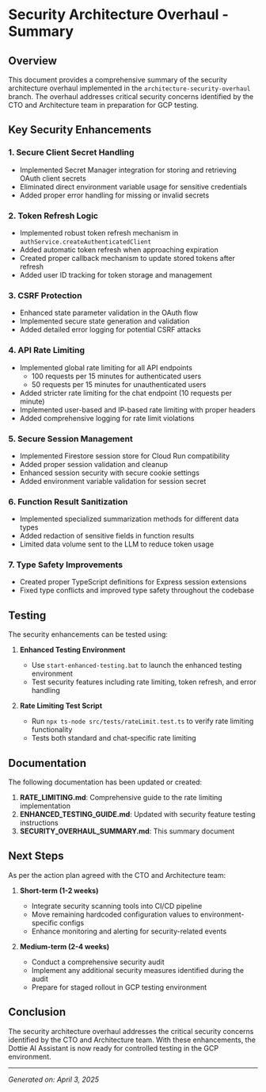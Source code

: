 # Security Architecture Overhaul - Summary

## Overview

This document provides a comprehensive summary of the security architecture overhaul implemented in the `architecture-security-overhaul` branch. The overhaul addresses critical security concerns identified by the CTO and Architecture team in preparation for GCP testing.

## Key Security Enhancements

### 1. Secure Client Secret Handling

- Implemented Secret Manager integration for storing and retrieving OAuth client secrets
- Eliminated direct environment variable usage for sensitive credentials
- Added proper error handling for missing or invalid secrets

### 2. Token Refresh Logic

- Implemented robust token refresh mechanism in `authService.createAuthenticatedClient`
- Added automatic token refresh when approaching expiration
- Created proper callback mechanism to update stored tokens after refresh
- Added user ID tracking for token storage and management

### 3. CSRF Protection

- Enhanced state parameter validation in the OAuth flow
- Implemented secure state generation and validation
- Added detailed error logging for potential CSRF attacks

### 4. API Rate Limiting

- Implemented global rate limiting for all API endpoints
  - 100 requests per 15 minutes for authenticated users
  - 50 requests per 15 minutes for unauthenticated users
- Added stricter rate limiting for the chat endpoint (10 requests per minute)
- Implemented user-based and IP-based rate limiting with proper headers
- Added comprehensive logging for rate limit violations

### 5. Secure Session Management

- Implemented Firestore session store for Cloud Run compatibility
- Added proper session validation and cleanup
- Enhanced session security with secure cookie settings
- Added environment variable validation for session secret

### 6. Function Result Sanitization

- Implemented specialized summarization methods for different data types
- Added redaction of sensitive fields in function results
- Limited data volume sent to the LLM to reduce token usage

### 7. Type Safety Improvements

- Created proper TypeScript definitions for Express session extensions
- Fixed type conflicts and improved type safety throughout the codebase

## Testing

The security enhancements can be tested using:

1. **Enhanced Testing Environment**
   - Use `start-enhanced-testing.bat` to launch the enhanced testing environment
   - Test security features including rate limiting, token refresh, and error handling

2. **Rate Limiting Test Script**
   - Run `npx ts-node src/tests/rateLimit.test.ts` to verify rate limiting functionality
   - Tests both standard and chat-specific rate limiting

## Documentation

The following documentation has been updated or created:

1. **RATE_LIMITING.md**: Comprehensive guide to the rate limiting implementation
2. **ENHANCED_TESTING_GUIDE.md**: Updated with security feature testing instructions
3. **SECURITY_OVERHAUL_SUMMARY.md**: This summary document

## Next Steps

As per the action plan agreed with the CTO and Architecture team:

1. **Short-term (1-2 weeks)**
   - Integrate security scanning tools into CI/CD pipeline
   - Move remaining hardcoded configuration values to environment-specific configs
   - Enhance monitoring and alerting for security-related events

2. **Medium-term (2-4 weeks)**
   - Conduct a comprehensive security audit
   - Implement any additional security measures identified during the audit
   - Prepare for staged rollout in GCP testing environment

## Conclusion

The security architecture overhaul addresses the critical security concerns identified by the CTO and Architecture team. With these enhancements, the Dottie AI Assistant is now ready for controlled testing in the GCP environment.

---

*Generated on: April 3, 2025*
